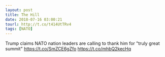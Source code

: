 ```yaml
---
layout: post
title: The Hill
date: 2018-07-16 03:00:21
tourl: http://t.co/t414UtTRv4
tags: [NATO]
---
```

Trump claims NATO nation leaders are calling to thank him for "truly great summit" https://t.co/SmZCE6gZfo https://t.co/mhbQ2kecHq